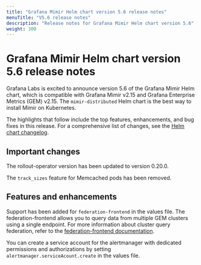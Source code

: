 ```yaml
---
title: "Grafana Mimir Helm chart version 5.6 release notes"
menuTitle: "V5.6 release notes"
description: "Release notes for Grafana Mimir Helm chart version 5.6"
weight: 300
---
```


# Grafana Mimir Helm chart version 5.6 release notes

Grafana Labs is excited to announce version 5.6 of the Grafana Mimir Helm chart, which is compatible with Grafana Mimir v2.15 and Grafana Enterprise Metrics (GEM) v2.15. The `mimir-distributed` Helm chart is the best way to install Mimir on Kubernetes.

The highlights that follow include the top features, enhancements, and bug fixes in this release. For a comprehensive list of changes, see the [Helm chart changelog](https://github.com/grafana/mimir/tree/main/operations/helm/charts/mimir-distributed/CHANGELOG.md).

## Important changes

The rollout-operator version has been updated to version 0.20.0.

The `track_sizes` feature for Memcached pods has been removed.

## Features and enhancements

Support has been added for `federation-frontend` in the values file. The federation-frontend allows you to query data from multiple GEM clusters using a single endpoint. For more information about cluster query federation, refer to the [federation-frontend documentation](https://grafana.com/docs/enterprise-metrics/<GEM_VERSION>/operations/cluster-query-federation).

You can create a service account for the alertmanager with dedicated permissions and authorizations by setting `alertmanager.serviceAcount.create` in the values file.
